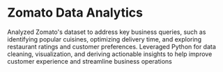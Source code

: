 # Zomato Data Analytics
Analyzed Zomato's dataset to address key business queries, such as identifying popular cuisines, optimizing delivery time, and exploring restaurant ratings and customer preferences. Leveraged Python for data cleaning, visualization, and deriving actionable insights to help improve customer experience and streamline business operations


